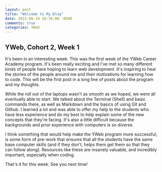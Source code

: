```yaml
---
layout: post
title: "Welcome to My Blog"
date: 2015-06-19 16:30:00 -0500
comments: true
categories: YWeb
---
```


## YWeb, Cohort 2, Week 1

It's been in an interesting week. This was the first week of the YWeb Career
Academy program. It's been really exciting and I've met so many different kinds
of people here hoping to learn web development. It's inspiring to hear the
stories of the people around me and their motivations for learning how to code.
This will be the first post in a long line of posts about the program and
my thoughts.

While the roll out of the laptops wasn't as smooth as we hoped, we were all
eventually able to start. We talked about the Terminal (Shell) and basic
commands there, as well as Markdown and the basics of using Git and Github. I
learned a lot and was able to offer my help to the students who have less
experience and do my best to help explain some of the new concepts that they're
facing. It's also a little difficult because the backgrounds and prior
experience with computers is so diverse.

I think something that would help make the YWeb program more successful, is some
form of pre-work that ensures that all the students have the same base computer
skills (and if they don't, helps them get them so that they can follow along).
Resources like these are insanely valuable, and incredibly important, especially
when coding.

That's it for this week. See you next time!
